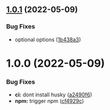 ## [1.0.1](https://github.com/5app/fetch/compare/v1.0.0...v1.0.1) (2022-05-09)


### Bug Fixes

* optional options ([1b438a3](https://github.com/5app/fetch/commit/1b438a3329c0926a86056312fcef9d9180ff5a93))

# 1.0.0 (2022-05-09)


### Bug Fixes

* **ci:** dont install husky ([a2490f6](https://github.com/5app/fetch/commit/a2490f6c53341bcfa987df5d3f95c02a4d50b643))
* **npm:** trigger npm ([cf4929c](https://github.com/5app/fetch/commit/cf4929c8b9582643cf18936f89c9fc4e35837c26))
